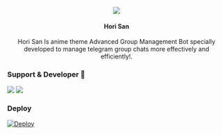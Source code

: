 <p align="center">
  <img src="https://telegra.ph/file/bd1e7f93f9f0a162b2a91.jpg">
</p>

<h4><p align="center"> Hori San </p></h4>

<p align="center"> Hori San Is anime theme Advanced Group Management Bot specially developed to manage telegram group chats more effectively and efficiently!.</p>


### Support & Developer 🎑
<a href="https://telegram.me/bot_projectx_"><img src="https://img.shields.io/badge/Join-Support%20Group-blue.svg?style=for-the-badge&logo=Telegram"></a> <a href="https://telegram.me/voidxtoxic"><img src="https://img.shields.io/badge/%20Developer-blue.svg?style=for-the-badge&logo=Telegram"></a>

### Deploy
 [![Deploy](https://www.herokucdn.com/deploy/button.svg)](https://heroku.com/deploy?template=https://github.com/voidxtoxic/horisan)
